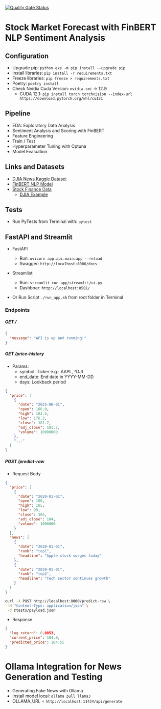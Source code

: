 [![Quality Gate Status](https://sonarcloud.io/api/project_badges/measure?project=vitoco84_ml-stock-sent&metric=alert_status)](https://sonarcloud.io/summary/new_code?id=vitoco84_ml-stock-sent)

# Stock Market Forecast with FinBERT NLP Sentiment Analysis

## Configuration

* Upgrade pip: `python.exe -m pip install --upgrade pip`
* Install libraries: `pip install -r requirements.txt`
* Freeze libraries: `pip freeze > requirements.txt`
* Poetry: `poetry install`
* Check Nvidia Cuda Version: `nvidia-smi` -> 12.9
    * CUDA 12.1: `pip install torch torchvision --index-url https://download.pytorch.org/whl/cu121`

## Pipeline

* EDA: Exploratory Data Analysis
* Sentiment Analysis and Scoring with FinBERT
* Feature Engineering
* Train / Test
* Hyperparameter Tuning with Optuna
* Model Evaluation

## Links and Datasets

* [DJIA News Kaggle Dataset](https://www.kaggle.com/datasets/aaron7sun/stocknews)
* [FinBERT NLP Model](https://huggingface.co/ProsusAI/finbert)
* [Stock Finance Data](https://finance.yahoo.com/)
  * [DJIA Example](https://finance.yahoo.com/quote/%5EDJI/history/)

## Tests

* Run PyTests from Terminal with: `pytest`

## FastAPI and Streamlit

* FastAPI
  * Run: `uvicorn app.api.main:app --reload`
  * Swagger: `http://localhost:8000/docs`

* Streamlist
  * Run: `streamlit run app/streamlit/ui.py`
  * Dashboar: `http://localhost:8501/`

* Or Run Script `./run_app.sh` from root folder in Terminal

### Endpoints

##### GET /

```json
{
  "message": "API is up and running!"
}
```

##### GET /price-history

* Params:
    * symbol: Ticker e.g.: AAPL, ^DJI
    * end_date: End date in YYYY-MM-DD
    * days: Lookback period

```json
{
  "price": [
    {
      "date": "2025-06-01",
      "open": 180.0,
      "high": 182.5,
      "low": 178.2,
      "close": 181.7,
      "adj_close": 181.7,
      "volume": 10000000
    },
    "..."
  ]
}
```

##### POST /predict-raw

* Request Body

```json
{
  "price": [
    {
      "date": "2020-01-01",
      "open": 100,
      "high": 105,
      "low": 99,
      "close": 104,
      "adj_close": 104,
      "volume": 1000000
    }
  ],
  "news": [
    {
      "date": "2020-01-01",
      "rank": "top1",
      "headline": "Apple stock surges today"
    },
    {
      "date": "2020-01-01",
      "rank": "top2",
      "headline": "Tech sector continues growth"
    }
  ]
}
```

```bash
curl -X POST http://localhost:8000/predict-raw \
 -H "Content-Type: application/json" \
 -d @tests/payload.json
```

* Response

```json
{
  "log_return": 0.0053,
  "current_price": 104.0,
  "predicted_price": 104.55
}
```

# Ollama Integration for News Generation and Testing

* Generating Fake News with Ollama
* Install model local: `ollama pull llama3`
* OLLAMA_URL = `http://localhost:11434/api/generate`